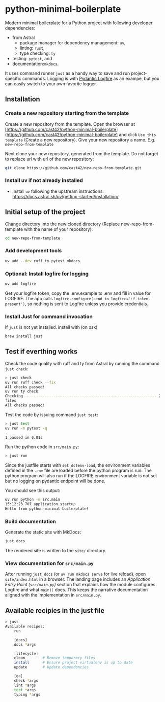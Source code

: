 # python-minimal-boilerplate

Modern minimal boilerplate for a Python project with following developer dependencies:

- from Astral
  - package manager for dependency management: `uv`,
  - linting: `rust`,
  - type checking: `ty`
- testing: `pytest`, and
- documentation:`mkdocs`.

It uses command runner `just` as a handy way to save and run project-specific commands.
Logging is with [Pydantic Logfire](https://pydantic.dev/logfire) as an exampe, but you can easily switch to your own favorite logger.

## Installation

### Create a new repository starting from the template

Create a new repository from the template. Open the browser at
[https://github.com/cast42/python-minimal-boilerplate](https://github.com/cast42/python-minimal-boilerplate)
and click `Use this template` (Create a new repository). Give your new repository a name. E.g. `new-repo-from-template`

Next clone your new repository, generated from the template. Do not forget to replace url with url of the new repository:

```sh
git clone https://github.com/cast42/new-repo-from-template.git
```

### Install uv if not already installed

- Install `uv` following the upstream instructions: <https://docs.astral.sh/uv/getting-started/installation/>

## Initial setup of the project

Change directory into the new cloned directory (Replace new-repo-from-template with the name of your repository):

```sh
cd new-repo-from-template
```

### Add development tools

```sh
uv add --dev ruff ty pytest mkdocs
```

### Optional: Install logfire for logging

```sh
uv add logfire
```

Get your logfire token, copy the .env.example to .env and fill in value for  LOGFIRE.
The app calls `logfire.configure(send_to_logfire='if-token-present')`, so nothing
is sent to Logfire unless you provide credentials.

### Install Just for command invocation

If `just` is not yet installed. install with (on osx)

```sh
brew install just
```

## Test if everthing works

Check the code quality with ruff and ty from Astral by running the command `just check`:

```sh
> just check
uv run ruff check --fix 
All checks passed!
uv run ty check 
Checking ------------------------------------------------------------ 2/2
files
All checks passed!
```

Test the code by issuing command `just test`:

```sh
> just test
uv run -m pytest -q 
.
1 passed in 0.01s
```

Run the python code in `src/main.py`:

```sh
> just run
```

Since the justfile starts with `set dotenv-load`, the environment variables defined in the `.env` file are loaded before
the python program is run. The python program will also run if the LOGFIRE environment variable is not set but no logging on pydantic endpoint will be done.

You should see this output:

```sh
uv run python -m src.main
15:12:23.707 application.startup
Hello from python-minimal-boilerplate!
```

### Build documentation

Generate the static site with MkDocs:

```sh
just docs
```

The rendered site is written to the `site/` directory.

### View documentation for `src/main.py`

After running `just docs` (or `uv run mkdocs serve` for live reload), open `site/index.html` in a browser. The landing page includes an *Application Entry Point (`src/main.py`)* section that explains how the module configures Logfire and what `main()` does. This keeps the narrative documentation aligned with the implementation in `src/main.py`.

## Available recipies in the just file

```sh
> just
Available recipes:
    run

    [docs]
    docs *args

    [lifecycle]
    clean        # Remove temporary files
    install      # Ensure project virtualenv is up to date
    update       # Update dependencies

    [qa]
    check *args
    lint *args
    test *args
    typing *args
```
